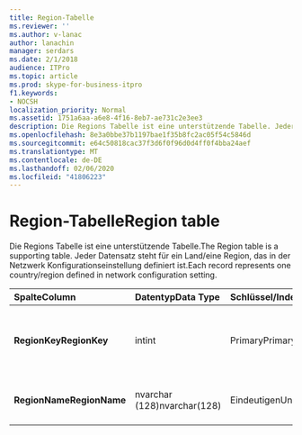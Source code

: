 ```yaml
---
title: Region-Tabelle
ms.reviewer: ''
ms.author: v-lanac
author: lanachin
manager: serdars
ms.date: 2/1/2018
audience: ITPro
ms.topic: article
ms.prod: skype-for-business-itpro
f1.keywords:
- NOCSH
localization_priority: Normal
ms.assetid: 1751a6aa-a6e8-4f16-8eb7-ae731c2e3ee3
description: Die Regions Tabelle ist eine unterstützende Tabelle. Jeder Datensatz steht für ein Land/eine Region, das in der Netzwerk Konfigurationseinstellung definiert ist.
ms.openlocfilehash: 8e3a0bbe37b1197bae1f35b8fc2ac05f54c5846d
ms.sourcegitcommit: e64c50818cac37f3d6f0f96d0d4ff0f4bba24aef
ms.translationtype: MT
ms.contentlocale: de-DE
ms.lasthandoff: 02/06/2020
ms.locfileid: "41806223"
---
```

# <a name="region-table"></a><span data-ttu-id="7e3f9-104">Region-Tabelle</span><span class="sxs-lookup"><span data-stu-id="7e3f9-104">Region table</span></span>
 
<span data-ttu-id="7e3f9-105">Die Regions Tabelle ist eine unterstützende Tabelle.</span><span class="sxs-lookup"><span data-stu-id="7e3f9-105">The Region table is a supporting table.</span></span> <span data-ttu-id="7e3f9-106">Jeder Datensatz steht für ein Land/eine Region, das in der Netzwerk Konfigurationseinstellung definiert ist.</span><span class="sxs-lookup"><span data-stu-id="7e3f9-106">Each record represents one country/region defined in network configuration setting.</span></span>
  
|<span data-ttu-id="7e3f9-107">**Spalte**</span><span class="sxs-lookup"><span data-stu-id="7e3f9-107">**Column**</span></span>|<span data-ttu-id="7e3f9-108">**Datentyp**</span><span class="sxs-lookup"><span data-stu-id="7e3f9-108">**Data Type**</span></span>|<span data-ttu-id="7e3f9-109">**Schlüssel/Index**</span><span class="sxs-lookup"><span data-stu-id="7e3f9-109">**Key/Index**</span></span>|<span data-ttu-id="7e3f9-110">**Details**</span><span class="sxs-lookup"><span data-stu-id="7e3f9-110">**Details**</span></span>|
|:-----|:-----|:-----|:-----|
|<span data-ttu-id="7e3f9-111">**RegionKey**</span><span class="sxs-lookup"><span data-stu-id="7e3f9-111">**RegionKey**</span></span> <br/> |<span data-ttu-id="7e3f9-112">int</span><span class="sxs-lookup"><span data-stu-id="7e3f9-112">int</span></span>  <br/> |<span data-ttu-id="7e3f9-113">Primary</span><span class="sxs-lookup"><span data-stu-id="7e3f9-113">Primary</span></span>  <br/> |<span data-ttu-id="7e3f9-114">Eindeutige Nummer, die das Land/die Region kennzeichnet.</span><span class="sxs-lookup"><span data-stu-id="7e3f9-114">Unique number identifying the country/region.</span></span>  <br/> |
|<span data-ttu-id="7e3f9-115">**RegionName**</span><span class="sxs-lookup"><span data-stu-id="7e3f9-115">**RegionName**</span></span> <br/> |<span data-ttu-id="7e3f9-116">nvarchar (128)</span><span class="sxs-lookup"><span data-stu-id="7e3f9-116">nvarchar(128)</span></span>  <br/> |<span data-ttu-id="7e3f9-117">Eindeutigen</span><span class="sxs-lookup"><span data-stu-id="7e3f9-117">Unique</span></span>  <br/> |<span data-ttu-id="7e3f9-118">Der Name des Landes/der Region.</span><span class="sxs-lookup"><span data-stu-id="7e3f9-118">The name of the country/region.</span></span>  <br/> |
   

